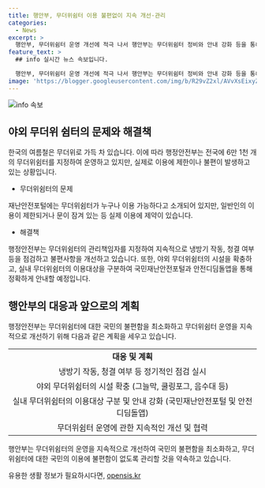 ```yaml
---
title: 행안부, 무더위쉼터 이용 불편없이 지속 개선·관리
categories:
  - News
excerpt: >
  행안부, 무더위쉼터 운영 개선에 적극 나서 행안부는 무더위쉼터 정비와 안내 강화 등을 통해 국민의 불편을 최소화하고자 하며, 실외 쉼터에는 그늘막, 쿨링포그, 음수대 등 다양한 시설을 확충할 예정이다. 또한, 실내 무더위쉼터는 이용자의 편의를 위해 구분하여 안내할 것이며, 지속적인 개선을 위해 관계기관 및 지자체와 협력할 계획이다. 함께 관리에 노력하며 국민의 이용에 불편함이 없도록 노력하고 있다.
feature_text: >
  ## info 실시간 뉴스 속보입니다.

  행안부, 무더위쉼터 운영 개선에 적극 나서 행안부는 무더위쉼터 정비와 안내 강화 등을 통해 국민의 불편을 최소화하고자 하며, 실외 쉼터에는 그늘막, 쿨링포그, 음수대 등 다양한 시설을 확충할 예정이다. 또한, 실내 무더위쉼터는 이용자의 편의를 위해 구분하여 안내할 것이며, 지속적인 개선을 위해 관계기관 및 지자체와 협력할 계획이다. 함께 관리에 노력하며 국민의 이용에 불편함이 없도록 노력하고 있다.
image: 'https://blogger.googleusercontent.com/img/b/R29vZ2xl/AVvXsEixyZcFfHzMRdzZMjFBmAUKJYCLCGyLL1o632UiGVXcaFdKo_bkvkuCioo0uUKlGfBVcT3P84aROyZIXSBEx3Aw5nCQ3pTgDom1WDC4m8eifvWiAmWEEVb4x6G_l8C0QH225ldMjyaFvpxGEBGNO37VmDTDMHGhJPq73UglMfDca1-0aw/s1600/blogspot.png'
---
```


<p><img src="https://blogger.googleusercontent.com/img/b/R29vZ2xl/AVvXsEixyZcFfHzMRdzZMjFBmAUKJYCLCGyLL1o632UiGVXcaFdKo_bkvkuCioo0uUKlGfBVcT3P84aROyZIXSBEx3Aw5nCQ3pTgDom1WDC4m8eifvWiAmWEEVb4x6G_l8C0QH225ldMjyaFvpxGEBGNO37VmDTDMHGhJPq73UglMfDca1-0aw/s1600/blogspot.png" alt="info 속보" /></p>

<h2 data-ke-size="size26">야외 무더위 쉼터의 문제와 해결책</h2>

<p>한국의 여름철은 무더위로 가득 차 있습니다. 이에 따라 행정안전부는 전국에 6만 1천 개의 무더위쉼터를 지정하여 운영하고 있지만, 실제로 이용에 제한이나 불편이 발생하고 있는 상황입니다.</p>

<ul>
  <li>무더위쉼터의 문제</li>
</ul>

<p data-ke-size="size16">재난안전포털에는 무더위쉼터가 누구나 이용 가능하다고 소개되어 있지만, 일반인의 이용이 제한되거나 문이 잠겨 있는 등 실제 이용에 제약이 있습니다.</p>

<ul>
  <li>해결책</li>
</ul>

<p data-ke-size="size16">행정안전부는 무더위쉼터의 관리책임자를 지정하여 지속적으로 냉방기 작동, 청결 여부 등을 점검하고 불편사항을 개선하고 있습니다. 또한, 야외 무더위쉼터의 시설을 확충하고, 실내 무더위쉼터의 이용대상을 구분하여 국민재난안전포털과 안전디딤돌앱을 통해 정확하게 안내할 예정입니다.</p>

<h2 data-ke-size="size26">행안부의 대응과 앞으로의 계획</h2>

<p>행정안전부는 무더위쉼터에 대한 국민의 불편함을 최소화하고 무더위쉼터 운영을 지속적으로 개선하기 위해 다음과 같은 계획을 세우고 있습니다.</p>

<table>
  <tr>
    <td style="text-align: center; height: 17px;"><b>대응 및 계획</b></td>
  </tr>
  <tr>
    <td style="text-align: center; height: 17px;">냉방기 작동, 청결 여부 등 정기적인 점검 실시</td>
  </tr>
  <tr>
    <td style="text-align: center; height: 17px;">야외 무더위쉼터의 시설 확충 (그늘막, 쿨링포그, 음수대 등)</td>
  </tr>
  <tr>
    <td style="text-align: center; height: 17px;">실내 무더위쉼터의 이용대상 구분 및 안내 강화 (국민재난안전포털 및 안전디딤돌앱)</td>
  </tr>
  <tr>
    <td style="text-align: center; height: 17px;">무더위쉼터 운영에 관한 지속적인 개선 및 협력</td>
  </tr>
</table>

<p data-ke-size="size16">행안부는 무더위쉼터의 운영을 지속적으로 개선하여 국민의 불편함을 최소화하고, 무더위쉼터에 대한 국민의 이용에 불편함이 없도록 관리할 것을 약속하고 있습니다.</p>
유용한 생활 정보가 필요하시다면, <a href="https://opensis.kr" rel="dofollow">opensis.kr</a>


